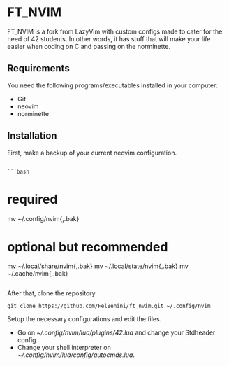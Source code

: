 # FT_NVIM

FT_NVIM is a fork from LazyVim with custom configs made to cater for the need of 42 students. In other words, it has stuff that will make your life easier when coding on C and passing on the norminette.

## Requirements

You need the following programs/executables installed in your computer:

- Git
- neovim
- norminette

## Installation

First, make a backup of your current neovim configuration.

```bash
```
```
```bash
```
# required
mv ~/.config/nvim{,.bak}

# optional but recommended
mv ~/.local/share/nvim{,.bak}
mv ~/.local/state/nvim{,.bak}
mv ~/.cache/nvim{,.bak}
```
```


After that, clone the repository

`git clone https://github.com/FelBenini/ft_nvim.git ~/.config/nvim`

Setup the necessary configurations and edit the files.

- Go on *~/.config/nvim/lua/plugins/42.lua* and change your Stdheader config.
- Change your shell interpreter on *~/.config/nvim/lua/config/autocmds.lua*.
